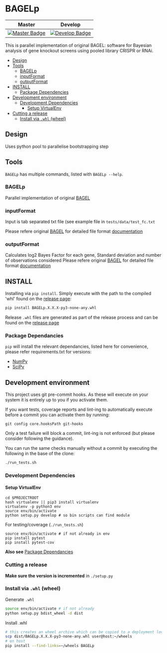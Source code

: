 # BAGELp
| Master                                              | Develop                                               |
| --------------------------------------------------- | ----------------------------------------------------- |
| [![Master Badge][travis-master-badge]][travis-repo] | [![Develop Badge][travis-develop-badge]][travis-repo] |

This is parallel implementation of original BAGEL: software for Bayesian analysis of gene knockout screens using pooled library CRISPR or RNAi.


<!-- TOC depthFrom:2 depthTo:6 withLinks:1 updateOnSave:1 orderedList:0 -->

- [Design](#design)
- [Tools](#tools)
	- [BAGELp](#BAGELp)
	- [inputFormat](#inputformat)
	- [outputFormat](#outputformat)
- [INSTALL](#install)
	- [Package Dependencies](#package-dependencies)
- [Development environment](#development-environment)
	- [Development Dependencies](#development-dependencies)
		- [Setup VirtualEnv](#setup-virtualenv)
- [Cutting a release](#cutting-a-release)
	- [Install via `.whl` (wheel)](#install-via-whl-wheel)

<!-- /TOC -->

## Design
Uses python pool to parallelise bootstrapping step

## Tools

`BAGELp` has multiple commands, listed with `BAGELp --help`.

### BAGELp

Parallel implementation of original [BAGEL][BAGEL]

### inputFormat
Input is tab separated txt file (see example file in `tests/data/test_fc.txt`

Please refere original [BAGEL][BAGEL] for detailed file format [documentation][documentation]

### outputFormat

Calculates log2 Bayes Factor for each gene, Standard deviation and number of observations considered
Please refere original  [BAGEL][BAGEL] for detailed file format [documentation][documentation]

## INSTALL
Installing via `pip install`. Simply execute with the path to the compiled 'whl' found on the [release page][BAGELp-releases]:

```bash
pip install BAGELp.X.X.X-py3-none-any.whl
```

Release `.whl` files are generated as part of the release process and can be found on the [release page][BAGELp-releases]

### Package Dependancies

`pip` will install the relevant dependancies, listed here for convenience, please refer requirements.txt for versions:
* [NumPy]
* [SciPy]

## Development environment

This project uses git pre-commit hooks.  As these will execute on your system it
is entirely up to you if you activate them.

If you want tests, coverage reports and lint-ing to automatically execute before
a commit you can activate them by running:

```
git config core.hooksPath git-hooks
```

Only a test failure will block a commit, lint-ing is not enforced (but please consider
following the guidance).

You can run the same checks manually without a commit by executing the following
in the base of the clone:

```bash
./run_tests.sh
```

### Development Dependencies

#### Setup VirtualEnv

```
cd $PROJECTROOT
hash virtualenv || pip3 install virtualenv
virtualenv -p python3 env
source env/bin/activate
python setup.py develop # so bin scripts can find module
```

For testing/coverage (`./run_tests.sh`)

```
source env/bin/activate # if not already in env
pip install pytest
pip install pytest-cov
```

__Also see__ [Package Dependancies](#package-dependancies)

### Cutting a release

__Make sure the version is incremented__ in `./setup.py`

### Install via `.whl` (wheel)

Generate `.whl`

```bash
source env/bin/activate # if not already
python setup.py bdist_wheel -d dist
```

Install .whl

```bash
# this creates an wheel archive which can be copied to a deployment location, e.g.
scp dist/BAGELp.X.X.X-py3-none-any.whl user@host:~/wheels
# on host
pip install --find-links=~/wheels BAGELp
```
<!--refs-->
 [NumPy]: http://www.numpy.org/
 [SciPy]: https://www.scipy.org
 [BAGEL]: https://sourceforge.net/projects/bagel-for-knockout-screens/
 [travis-master-badge]: https://travis-ci.org/sb43/BAGELp.svg?branch=master
 [travis-develop-badge]: https://travis-ci.org/sb43/BAGELp.svg?branch=develop
 [travis-repo]: https://travis-ci.org/sb43/BAGELp
 [BAGELp-releases]: https://github.com/sb43/BAGELp/releases
 [documentation]: https://sourceforge.net/p/bagel-for-knockout-screens/wiki/Home/#8fde
